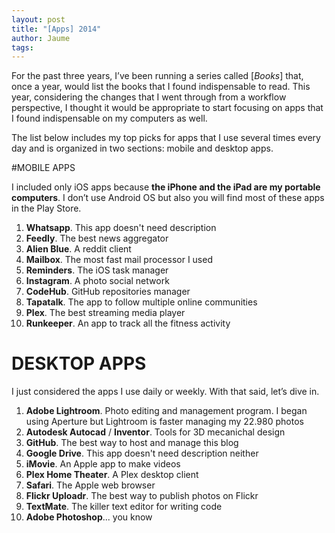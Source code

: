```yaml
---
layout: post
title: "[Apps] 2014"
author: Jaume
tags:
---
```


For the past three years, I’ve been running a series called [*Books*] that, once a year, would list the books that I found indispensable to read. This year, considering the changes that I went through from a workflow perspective, I thought it would be appropriate to start focusing on apps that I found indispensable on my computers as well.

The list below includes my top picks for apps that I use several times every day and is organized in two sections: mobile and desktop apps.

#MOBILE APPS

I included only iOS apps because **the iPhone and the iPad are my portable computers**. I don’t use Android OS but also you will find most of these apps in the Play Store.

1. **Whatsapp**. This app doesn't need description
2. **Feedly**. The best news aggregator
3. **Alien Blue**. A reddit client
4. **Mailbox**. The most fast mail processor I used
5. **Reminders**. The iOS task manager
6. **Instagram**. A photo social network
7. **CodeHub**. GitHub repositories manager
8. **Tapatalk**. The app to follow multiple online communities
9. **Plex**. The best streaming media player
10. **Runkeeper**. An app to track all the fitness activity

# DESKTOP APPS

I just considered the apps I use daily or weekly. With that said, let’s dive in.

1. **Adobe Lightroom**. Photo editing and management program. I began using Aperture but Lightroom is faster managing my 22.980 photos
2. **Autodesk Autocad** / **Inventor**. Tools for 3D mecanichal design
3. **GitHub**. The best way to host and manage this blog
4. **Google Drive**. This app doesn't need description neither
5. **iMovie**. An Apple app to make videos
6. **Plex Home Theater**. A Plex desktop client
7. **Safari**. The Apple web browser
8. **Flickr Uploadr**. The best way to publish photos on Flickr
9. **TextMate**. The killer text editor for writing code
10. **Adobe Photoshop**... you know